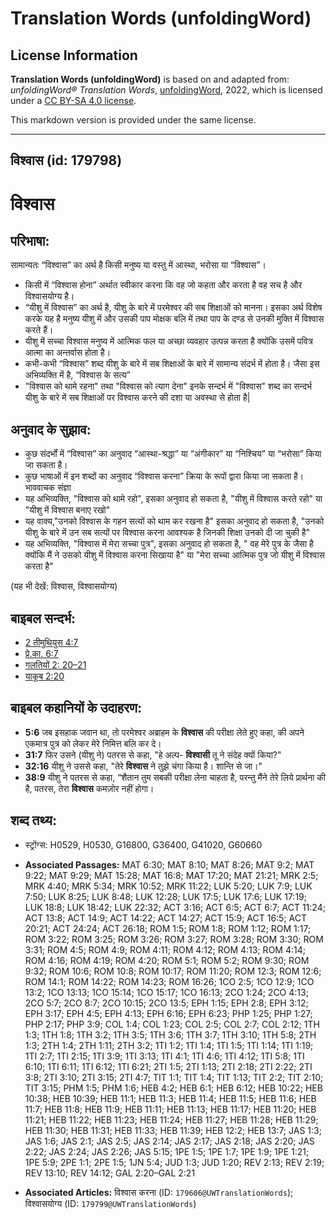 # Translation Words (unfoldingWord)

## License Information

**Translation Words (unfoldingWord)** is based on and adapted from: _unfoldingWord® Translation Words_, [unfoldingWord](https://unfoldingword.org/utw), 2022, which is licensed under a [CC BY-SA 4.0 license](https://creativecommons.org/licenses/by-sa/4.0/legalcode.en).

This markdown version is provided under the same license.



--------------------------------

## विश्वास (id: 179798)

विश्वास
=======

परिभाषा:
--------

सामान्यतः “विश्वास” का अर्थ है किसी मनुष्य या वस्तु में आस्था, भरोसा या “विश्वास”।

* किसी में “विश्वास होना” अर्थात स्वीकार करना कि वह जो कहता और करता है वह सच है और विश्वासयोग्य है।
* “यीशु में विश्वास” का अर्थ है, यीशु के बारे में परमेश्वर की सब शिक्षाओं को मानना। इसका अर्थ विशेष करके यह है मनुष्य यीशु में और उसकी पाप मोक्षक बलि में तथा पाप के दण्ड से उनकी मुक्ति में विश्वास करते हैं।
* यीशु में सच्चा विश्वास मनुष्य में आत्मिक फल या अच्छा व्यवहार उत्पन्न करता है क्योंकि उसमें पवित्र आत्मा का अन्तर्वास होता है।
* कभी\-कभी “विश्वास” शब्द यीशु के बारे में सब शिक्षाओं के बारे में सामान्य संदर्भ में होता है। जैसा इस अभिव्यक्ति में है, “विश्वास के सत्य”
* "विश्वास को थामे रहना" तथा "विश्वास को त्याग देना" इनके सन्दर्भ में "विश्वास" शब्द का सन्दर्भ यीशु के बारे में सब शिक्षाओं पर विश्वास करने की दशा या अवस्था से होता है\|

अनुवाद के सुझाव:
----------------

* कुछ संदर्भों में “विश्वास” का अनुवाद “आस्था\-श्रद्धा” या “अंगीकार” या “निश्चिय” या “भरोसा” किया जा सकता है।
* कुछ भाषाओं में इन शब्दों का अनुवाद “विश्वास करना” क्रिया के रूपों द्वारा किया जा सकता है। भाववाचक संज्ञा
* यह अभिव्यक्ति, "विश्वास को थामे रहो", इसका अनुवाद हो सकता है, "यीशु में विश्वास करते रहो" या "यीशु में विश्वास बनाए रखो"
* यह वाक्य,"उनको विश्वास के गहन सत्यों को थाम कर रखना है" इसका अनुवाद हो सकता है, "उनको यीशु के बारे में उन सब सत्यों पर विश्वास करना आवश्यक है जिनकी शिक्षा उनको दी जा चुकी है"
* यह अभिव्यक्ति, "विश्वास में मेरा सच्चा पुत्र", इसका अनुवाद हो सकता है, " वह मेरे पुत्र के जैसा है क्योंकि मैं ने उसको यीशु में विश्वास करना सिखाया है" या "मेरा सच्चा आत्मिक पुत्र जो यीशु में विश्वास करता है"

(यह भी देखें: विश्वास, विश्वासयोग्य)

बाइबल सन्दर्भ:
--------------

* [2 तीमुथियुस 4:7](https://ref.ly/2Tim0:0)
* [प्रे.का. 6:7](https://ref.ly/Acts6:7)
* [गलतियों 2: 20–21](https://ref.ly/Gal2:0)
* [याकूब 2:20](https://ref.ly/Jas2:20)

बाइबल कहानियों के उदाहरण:
-------------------------

* **5:6** जब इसहाक जवान था, तो परमेश्वर अब्राहम के **विश्वास** की परीक्षा लेते हुए कहा, की अपने एकमात्र पुत्र को लेकर मेरे निमित्त बलि कर दे।
* **31:7** फिर उसने (यीशु ने) पतरस से कहा, "हे अल्प\- **विश्वासी** तू ने संदेह क्यों किया?"
* **32:16** यीशु ने उससे कहा, "तेरे **विश्वास** ने तुझे चंगा किया है। शान्ति से जा।"
* **38:9** यीशु ने पतरस से कहा, “शैतान तुम सबकी परीक्षा लेना चाहता है, परन्तु मैंने तेरे लिये प्रार्थना की है, पतरस, तेरा **विश्वास** कमज़ोर नहीं होगा।

शब्द तथ्य:
----------

* स्ट्रोंग्स: H0529, H0530, G16800, G36400, G41020, G60660

* **Associated Passages:** MAT 6:30; MAT 8:10; MAT 8:26; MAT 9:2; MAT 9:22; MAT 9:29; MAT 15:28; MAT 16:8; MAT 17:20; MAT 21:21; MRK 2:5; MRK 4:40; MRK 5:34; MRK 10:52; MRK 11:22; LUK 5:20; LUK 7:9; LUK 7:50; LUK 8:25; LUK 8:48; LUK 12:28; LUK 17:5; LUK 17:6; LUK 17:19; LUK 18:8; LUK 18:42; LUK 22:32; ACT 3:16; ACT 6:5; ACT 6:7; ACT 11:24; ACT 13:8; ACT 14:9; ACT 14:22; ACT 14:27; ACT 15:9; ACT 16:5; ACT 20:21; ACT 24:24; ACT 26:18; ROM 1:5; ROM 1:8; ROM 1:12; ROM 1:17; ROM 3:22; ROM 3:25; ROM 3:26; ROM 3:27; ROM 3:28; ROM 3:30; ROM 3:31; ROM 4:5; ROM 4:9; ROM 4:11; ROM 4:12; ROM 4:13; ROM 4:14; ROM 4:16; ROM 4:19; ROM 4:20; ROM 5:1; ROM 5:2; ROM 9:30; ROM 9:32; ROM 10:6; ROM 10:8; ROM 10:17; ROM 11:20; ROM 12:3; ROM 12:6; ROM 14:1; ROM 14:22; ROM 14:23; ROM 16:26; 1CO 2:5; 1CO 12:9; 1CO 13:2; 1CO 13:13; 1CO 15:14; 1CO 15:17; 1CO 16:13; 2CO 1:24; 2CO 4:13; 2CO 5:7; 2CO 8:7; 2CO 10:15; 2CO 13:5; EPH 1:15; EPH 2:8; EPH 3:12; EPH 3:17; EPH 4:5; EPH 4:13; EPH 6:16; EPH 6:23; PHP 1:25; PHP 1:27; PHP 2:17; PHP 3:9; COL 1:4; COL 1:23; COL 2:5; COL 2:7; COL 2:12; 1TH 1:3; 1TH 1:8; 1TH 3:2; 1TH 3:5; 1TH 3:6; 1TH 3:7; 1TH 3:10; 1TH 5:8; 2TH 1:3; 2TH 1:4; 2TH 1:11; 2TH 3:2; 1TI 1:2; 1TI 1:4; 1TI 1:5; 1TI 1:14; 1TI 1:19; 1TI 2:7; 1TI 2:15; 1TI 3:9; 1TI 3:13; 1TI 4:1; 1TI 4:6; 1TI 4:12; 1TI 5:8; 1TI 6:10; 1TI 6:11; 1TI 6:12; 1TI 6:21; 2TI 1:5; 2TI 1:13; 2TI 2:18; 2TI 2:22; 2TI 3:8; 2TI 3:10; 2TI 3:15; 2TI 4:7; TIT 1:1; TIT 1:4; TIT 1:13; TIT 2:2; TIT 2:10; TIT 3:15; PHM 1:5; PHM 1:6; HEB 4:2; HEB 6:1; HEB 6:12; HEB 10:22; HEB 10:38; HEB 10:39; HEB 11:1; HEB 11:3; HEB 11:4; HEB 11:5; HEB 11:6; HEB 11:7; HEB 11:8; HEB 11:9; HEB 11:11; HEB 11:13; HEB 11:17; HEB 11:20; HEB 11:21; HEB 11:22; HEB 11:23; HEB 11:24; HEB 11:27; HEB 11:28; HEB 11:29; HEB 11:30; HEB 11:31; HEB 11:33; HEB 11:39; HEB 12:2; HEB 13:7; JAS 1:3; JAS 1:6; JAS 2:1; JAS 2:5; JAS 2:14; JAS 2:17; JAS 2:18; JAS 2:20; JAS 2:22; JAS 2:24; JAS 2:26; JAS 5:15; 1PE 1:5; 1PE 1:7; 1PE 1:9; 1PE 1:21; 1PE 5:9; 2PE 1:1; 2PE 1:5; 1JN 5:4; JUD 1:3; JUD 1:20; REV 2:13; REV 2:19; REV 13:10; REV 14:12; GAL 2:20–GAL 2:21
* **Associated Articles:** विश्वास करना (ID: `179606@UWTranslationWords`); विश्वासयोग्य (ID: `179799@UWTranslationWords`)

